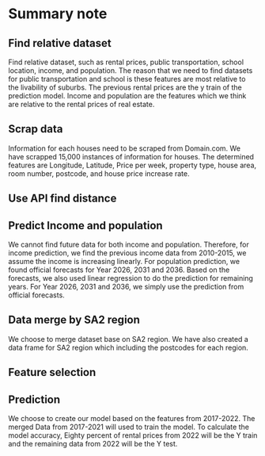 # Summary note

## Find relative dataset
Find relative dataset, such as rental prices, public transportation, school location, income, and population. The reason that we need to find datasets for public transportation and school is these features are most relative to the livability of suburbs. The previous rental prices are the y train of the prediction model. Income and population are the features which we think are relative to the rental prices of real estate.

## Scrap data
Information for each houses need to be scraped from Domain.com. We have scrapped 15,000 instances of information for houses. The determined features are Longitude, Latitude, Price per week, property type, house area, room number, postcode, and house price increase rate.

## Use API find distance



## Predict Income and population
We cannot find future data for both income and population. Therefore, for income prediction, we find the previous income data from 2010-2015, we assume the income is increasing linearly. 
For population prediction, we found official forecasts for Year 2026, 2031 and 2036.
Based on the forecasts, we also used linear regression to do the prediction for remaining years. For Year 2026, 2031 and 2036, we simply use the prediction from official forecasts.


## Data merge by SA2 region
We choose to merge dataset base on SA2 region. We have also created a data frame for SA2 region which including the postcodes for each region. 


## Feature selection 



## Prediction
We choose to create our model based on the features from 2017-2022. The merged Data from 2017-2021 will used to train the model. To calculate the model accuracy, Eighty percent of rental prices from 2022 will be the Y train and the remaining data from 2022 will be the Y test.








